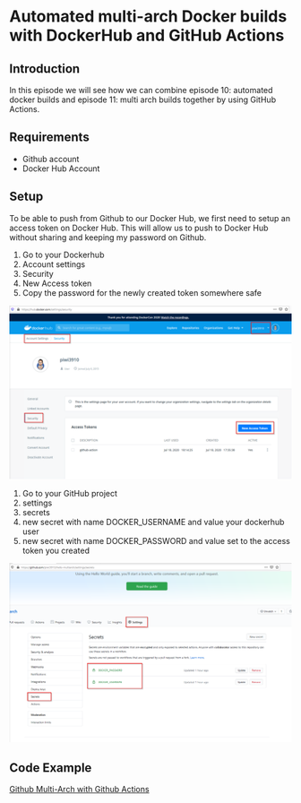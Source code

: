 # Automated multi-arch Docker builds with DockerHub and GitHub Actions

## Introduction

In this episode we will see how we can combine episode 10: automated docker builds and episode 11: multi arch builds together by using GitHub Actions.

## Requirements

* Github account
* Docker Hub Account

## Setup

To be able to push from Github to our Docker Hub, we first need to setup an access token on Docker Hub. This will allow us to push to Docker Hub without sharing and keeping my password on Github.

1. Go to your Dockerhub
2. Account settings
3. Security
4. New Access token
5. Copy the password for the newly created token somewhere safe

![Dockerhub Access Token](pics/dockerhub_access.png)

1. Go to your GitHub project
2. settings
3. secrets
4. new secret with name DOCKER_USERNAME and value your dockerhub user
5. new secret with name DOCKER_PASSWORD and value set to the access token you created

![Github Secrets](pics/github_secrets.png)

## Code Example

[Github Multi-Arch with Github Actions](https://github.com/piwi3910/hello-multiarch)



